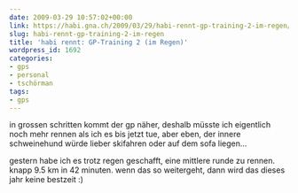 ```yaml
---
date: 2009-03-29 10:57:02+00:00
link: https://habi.gna.ch/2009/03/29/habi-rennt-gp-training-2-im-regen/
slug: habi-rennt-gp-training-2-im-regen
title: 'habi rennt: GP-Training 2 (im Regen)'
wordpress_id: 1692
categories:
- gps
- personal
- tschörman
tags:
- gps
---
```


in grossen schritten kommt der gp näher, deshalb müsste ich eigentlich noch mehr rennen als ich es bis jetzt tue, aber eben, der innere schweinehund würde lieber skifahren oder auf dem sofa liegen...




gestern habe ich es trotz regen geschafft, eine mittlere runde zu rennen. knapp 9.5 km in 42 minuten. wenn das so weitergeht, dann wird das dieses jahr keine bestzeit :)






